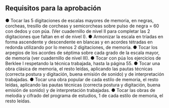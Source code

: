 ## Requisitos para la aprobación

● Tocar las 5 digitaciones de escalas mayores de memoria, en negras, corcheas, tresillo de corcheas y semicorcheas sobre pulso de negra = 60 con dedos y con púa. (Ver cuadernillo de nivel II para completar las 2 digitaciones que faltan en el de nivel I).
● Armonizar la escala en tríadas en forma ascendente y descendente en blancas y en acordes tétradas en redonda utilizando por lo menos 2 digitaciones, de memoria.
● Tocar los arpegios de los acordes de séptima sobre cada grado de la escala mayor, de memoria (ver cuadernillo de nivel III).
● Tocar con púa los ejercicios de Berklee I respetando la técnica trabajada, hasta la página 55.
● Tocar una obra clásica de memoria, el resto leídas, aplicando las pautas técnicas (correcta postura y digitación, buena emisión de sonido) y de interpretación trabajadas.
● Tocar una obra popular de cada estilo de memoria, el resto leídas, aplicando las pautas técnicas (correcta postura y digitación, buena emisión de sonido) y de interpretación trabajadas.
● Tocar las obras de melodía y cifrado del programa de estudios, 1 de cada estilo de memoria, el resto leídas.
